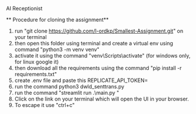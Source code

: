 AI Receptionist



   ** Procedure for cloning the assignment**
   
   1. run "git clone https://github.com/l-ordkp/Smallest-Assignment.git" on your terminal
   2. then open this folder using terminal and create a virtual env using command "python3 -m venv venv"
   3. activate it using the command "venv\Scripts\activate" (for windows only, for linux google it)
   4. then download all the requirements using the command "pip install -r requirements.txt"
   5. create .env file and  paste this REPLICATE_API_TOKEN=<paste-your-token-here>
   6. run the command python3 dwld_senttrans.py
   7. run the command "streamlit run .\main.py "
   8. Click on the link on your terminal which will open the UI in your browser.
   9. To escape it use "ctrl+c"
    
